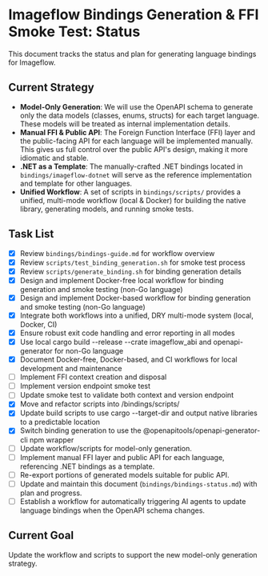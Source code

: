 # Imageflow Bindings Generation & FFI Smoke Test: Status

This document tracks the status and plan for generating language bindings for Imageflow.

## Current Strategy

- **Model-Only Generation**: We will use the OpenAPI schema to generate only the data models (classes, enums, structs) for each target language. These models will be treated as internal implementation details.
- **Manual FFI & Public API**: The Foreign Function Interface (FFI) layer and the public-facing API for each language will be implemented manually. This gives us full control over the public API's design, making it more idiomatic and stable.
- **.NET as a Template**: The manually-crafted .NET bindings located in `bindings/imageflow-dotnet` will serve as the reference implementation and template for other languages.
- **Unified Workflow**: A set of scripts in `bindings/scripts/` provides a unified, multi-mode workflow (local & Docker) for building the native library, generating models, and running smoke tests.

## Task List

- [x] Review `bindings/bindings-guide.md` for workflow overview
- [x] Review `scripts/test_binding_generation.sh` for smoke test process
- [x] Review `scripts/generate_binding.sh` for binding generation details
- [x] Design and implement Docker-free local workflow for binding generation and smoke testing (non-Go language)
- [x] Design and implement Docker-based workflow for binding generation and smoke testing (non-Go language)
- [x] Integrate both workflows into a unified, DRY multi-mode system (local, Docker, CI)
- [x] Ensure robust exit code handling and error reporting in all modes
- [x] Use local cargo build --release --crate imageflow_abi and openapi-generator for non-Go language
- [x] Document Docker-free, Docker-based, and CI workflows for local development and maintenance
- [ ] Implement FFI context creation and disposal
- [ ] Implement version endpoint smoke test
- [ ] Update smoke test to validate both context and version endpoint
- [x] Move and refactor scripts into /bindings/scripts/
- [x] Update build scripts to use cargo --target-dir and output native libraries to a predictable location
- [x] Switch binding generation to use the @openapitools/openapi-generator-cli npm wrapper
- [ ] Update workflow/scripts for model-only generation.
- [ ] Implement manual FFI layer and public API for each language, referencing .NET bindings as a template.
- [ ] Re-export portions of generated models suitable for public API.
- [ ] Update and maintain this document (`bindings/bindings-status.md`) with plan and progress.
- [ ] Establish a workflow for automatically triggering AI agents to update language bindings when the OpenAPI schema changes.

## Current Goal

Update the workflow and scripts to support the new model-only generation strategy.
